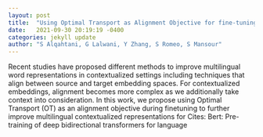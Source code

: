```yaml
---
layout: post
title:  "Using Optimal Transport as Alignment Objective for fine-tuning Multilingual Contextualized Embeddings"
date:   2021-09-30 20:19:19 -0400
categories: jekyll update
author: "S Alqahtani, G Lalwani, Y Zhang, S Romeo, S Mansour"
---
```

Recent studies have proposed different methods to improve multilingual word representations in contextualized settings including techniques that align between source and target embedding spaces. For contextualized embeddings, alignment becomes more complex as we additionally take context into consideration. In this work, we propose using Optimal Transport (OT) as an alignment objective during finetuning to further improve multilingual contextualized representations for Cites: Bert: Pre-training of deep bidirectional transformers for language